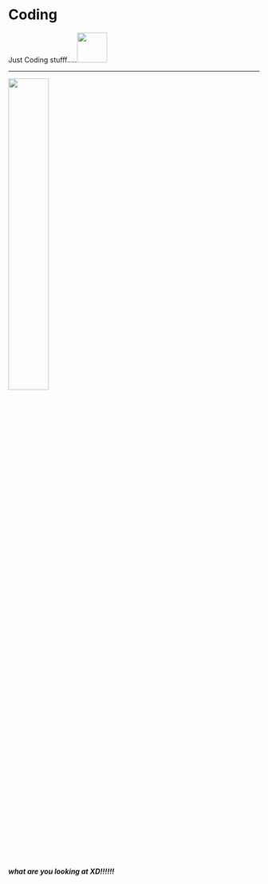 # Coding
Just Coding stufff.....<img src="https://i.pinimg.com/originals/d2/1d/6f/d21d6f63d9d2a28e03486a108726fb73.gif" width="60px">
<br> <hr>
<img src="https://c.tenor.com/FxC39lgbV9IAAAAC/ultra-instinct-goku.gif" height = 40% width=40%>
<h5><i><b>what are you looking at XD!!!!!! </b></i></h5>
